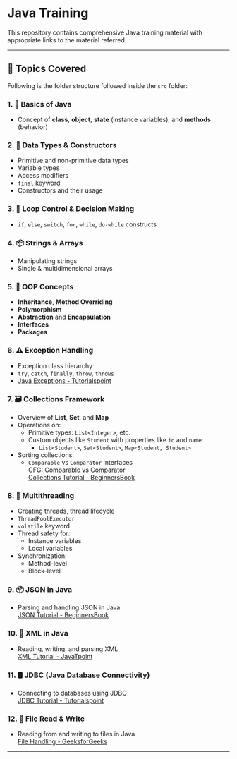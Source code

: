 # Java Training

This repository contains comprehensive Java training material with appropriate links to the material referred.

---

## 📘 Topics Covered

Following is the folder structure followed inside the `src` folder:

### 1. 🧱 Basics of Java
- Concept of **class**, **object**, **state** (instance variables), and **methods** (behavior)

### 2. 🧮 Data Types & Constructors
- Primitive and non-primitive data types
- Variable types
- Access modifiers
- `final` keyword
- Constructors and their usage

### 3. 🔁 Loop Control & Decision Making
- `if`, `else`, `switch`, `for`, `while`, `do-while` constructs

### 4. 📦 Strings & Arrays
- Manipulating strings
- Single & multidimensional arrays

### 5. 🔐 OOP Concepts
- **Inheritance**, **Method Overriding**
- **Polymorphism**
- **Abstraction** and **Encapsulation**
- **Interfaces**
- **Packages**

### 6. ⚠️ Exception Handling
- Exception class hierarchy
- `try`, `catch`, `finally`, `throw`, `throws`
- [Java Exceptions - Tutorialspoint](https://www.tutorialspoint.com/java/java_exceptions.html)

### 7. 🗃️ Collections Framework
- Overview of **List**, **Set**, and **Map**
- Operations on:
  - Primitive types: `List<Integer>`, etc.
  - Custom objects like `Student` with properties like `id` and `name`:
    - `List<Student>`, `Set<Student>`, `Map<Student, Student>`
- Sorting collections:
  - `Comparable` vs `Comparator` interfaces  
    [GFG: Comparable vs Comparator](https://www.geeksforgeeks.org/comparable-vs-comparator-in-java/)  
    [Collections Tutorial - BeginnersBook](https://beginnersbook.com/java-collections-tutorials/)

### 8. 🔄 Multithreading
- Creating threads, thread lifecycle
- `ThreadPoolExecutor`
- `volatile` keyword
- Thread safety for:
  - Instance variables
  - Local variables
- Synchronization:
  - Method-level
  - Block-level

### 9. 📦 JSON in Java
- Parsing and handling JSON in Java  
  [JSON Tutorial - BeginnersBook](https://beginnersbook.com/2015/04/json-tutorial/)

### 10. 📄 XML in Java
- Reading, writing, and parsing XML  
  [XML Tutorial - JavaTpoint](https://www.javatpoint.com/xml-tutorial)

### 11. 🛢️ JDBC (Java Database Connectivity)
- Connecting to databases using JDBC  
  [JDBC Tutorial - Tutorialspoint](https://www.tutorialspoint.com/jdbc/index.html)

### 12. 📂 File Read & Write
- Reading from and writing to files in Java  
  [File Handling - GeeksforGeeks](https://www.geeksforgeeks.org/java)

---